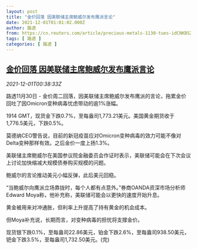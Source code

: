 ```yaml
---
layout: post
title: "金价回落 因美联储主席鲍威尔发布鹰派言论"
date: 2021-12-01T01:01:02.000Z
author: 路透
from: https://cn.reuters.com/article/precious-metals-1130-tues-idCNKBS2IG2O1
tags: [ 路透 ]
categories: [ 路透 ]
---
```

<!--1638320462000-->
[金价回落 因美联储主席鲍威尔发布鹰派言论](https://cn.reuters.com/article/precious-metals-1130-tues-idCNKBS2IG2O1)
------

<div>
<div><i>2021-12-01T00:38:33Z</i></div><p>路透11月30日 - 金价周二回落，因美联储主席鲍威尔发布鹰派的言论，拖累金价回吐了因Omicron变种病毒忧虑带动的逾1%涨幅。</p><p>1914 GMT，现货金下跌0.7%，至每盎司1,773.21美元。美国黄金期货收于1,776.5美元，下跌0.5%。</p><p>莫德纳CEO警告说，目前的新冠疫苗应对Omicron变种病毒的效力可能不像对Delta变种那样有效。之后金价一度上扬1.3%。</p><p>美联储主席鲍威尔在美国参议院金融委员会作证时表示，美联储可能会在下次会议上讨论加快缩减大规模债券购买规模的问题。</p><p>鲍威尔的言论推动美元小幅反弹，此后美元回稳。</p><p>“当鲍威尔向鹰派立场靠拢时，每个人都有点意外。”券商OANDA资深市场分析师Edward Moya称，他补充称，美联储可能会以更快的速度开始升息。</p><p>黄金被用来对冲通胀，但利率上升提高了持有黄金的机会成本。</p><p>但Moya补充说，长期而言，对变种病毒的担忧将支撑金价。</p><p>现货银下跌0.1%，至每盎司22.86美元，铂金下跌2.6%，至每盎司938.50美元，钯金下跌3.5%，至每盎司1,732.50美元。(完)</p>
</div>
